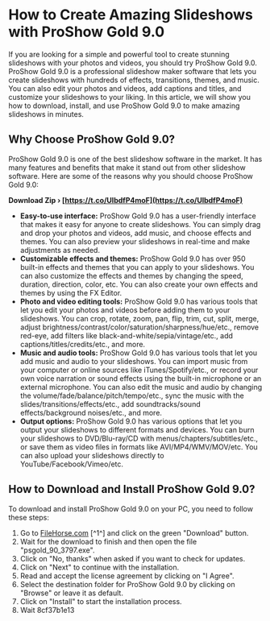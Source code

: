 # How to Create Amazing Slideshows with ProShow Gold 9.0
 
If you are looking for a simple and powerful tool to create stunning slideshows with your photos and videos, you should try ProShow Gold 9.0. ProShow Gold 9.0 is a professional slideshow maker software that lets you create slideshows with hundreds of effects, transitions, themes, and music. You can also edit your photos and videos, add captions and titles, and customize your slideshows to your liking. In this article, we will show you how to download, install, and use ProShow Gold 9.0 to make amazing slideshows in minutes.
 
## Why Choose ProShow Gold 9.0?
 
ProShow Gold 9.0 is one of the best slideshow software in the market. It has many features and benefits that make it stand out from other slideshow software. Here are some of the reasons why you should choose ProShow Gold 9.0:
 
**Download Zip › [https://t.co/UlbdfP4moF](https://t.co/UlbdfP4moF)**


 
- **Easy-to-use interface:** ProShow Gold 9.0 has a user-friendly interface that makes it easy for anyone to create slideshows. You can simply drag and drop your photos and videos, add music, and choose effects and themes. You can also preview your slideshows in real-time and make adjustments as needed.
- **Customizable effects and themes:** ProShow Gold 9.0 has over 950 built-in effects and themes that you can apply to your slideshows. You can also customize the effects and themes by changing the speed, duration, direction, color, etc. You can also create your own effects and themes by using the FX Editor.
- **Photo and video editing tools:** ProShow Gold 9.0 has various tools that let you edit your photos and videos before adding them to your slideshows. You can crop, rotate, zoom, pan, flip, trim, cut, split, merge, adjust brightness/contrast/color/saturation/sharpness/hue/etc., remove red-eye,
add filters like black-and-white/sepia/vintage/etc., add captions/titles/credits/etc., and more.
- **Music and audio tools:** ProShow Gold 9.0 has various tools that let you add music and audio to your slideshows. You can import music from your computer or online sources like iTunes/Spotify/etc., or record your own voice narration or sound effects using the built-in microphone or an external microphone. You can also edit the music and audio by changing the volume/fade/balance/pitch/tempo/etc., sync the music with the slides/transitions/effects/etc., add soundtracks/sound effects/background noises/etc., and more.
- **Output options:** ProShow Gold 9.0 has various options that let you output your slideshows to different formats and devices. You can burn your slideshows to DVD/Blu-ray/CD with menus/chapters/subtitles/etc., or save them as video files in formats like AVI/MP4/WMV/MOV/etc. You can also upload your slideshows directly to YouTube/Facebook/Vimeo/etc.

## How to Download and Install ProShow Gold 9.0?
 
To download and install ProShow Gold 9.0 on your PC, you need to follow these steps:

1. Go to [FileHorse.com](https://www.filehorse.com/download-proshow-gold/) [^1^] and click on the green "Download" button.
2. Wait for the download to finish and then open the file "psgold\_90\_3797.exe".
3. Click on "No, thanks" when asked if you want to check for updates.
4. Click on "Next" to continue with the installation.
5. Read and accept the license agreement by clicking on "I Agree".
6. Select the destination folder for ProShow Gold 9.0 by clicking on "Browse" or leave it as default.
7. Click on "Install" to start the installation process.
8. Wait 8cf37b1e13


